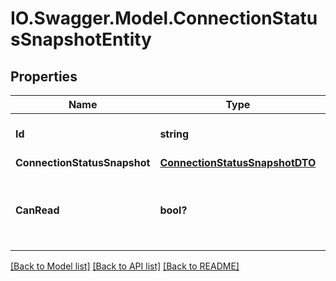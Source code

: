 # IO.Swagger.Model.ConnectionStatusSnapshotEntity
## Properties

Name | Type | Description | Notes
------------ | ------------- | ------------- | -------------
**Id** | **string** | The id of the connection. | [optional] 
**ConnectionStatusSnapshot** | [**ConnectionStatusSnapshotDTO**](ConnectionStatusSnapshotDTO.md) |  | [optional] 
**CanRead** | **bool?** | Indicates whether the user can read a given resource. | [optional] 

[[Back to Model list]](../README.md#documentation-for-models) [[Back to API list]](../README.md#documentation-for-api-endpoints) [[Back to README]](../README.md)

